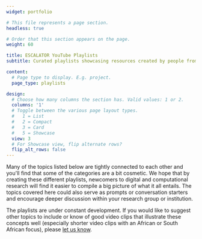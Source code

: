 ```yaml
---
widget: portfolio

# This file represents a page section.
headless: true

# Order that this section appears on the page.
weight: 60

title: ESCALATOR YouTube Playlists
subtitle: Curated playlists showcasing resources created by people from all over the world

content:
  # Page type to display. E.g. project.
  page_type: playlists

design:
  # Choose how many columns the section has. Valid values: 1 or 2.
  columns: '1'
  # Toggle between the various page layout types.
  #   1 = List
  #   2 = Compact  
  #   3 = Card
  #   5 = Showcase
  view: 3
  # For Showcase view, flip alternate rows?
  flip_alt_rows: false
---
```


Many of the topics listed below are tightly connected to each other and you'll find that some of the categories are a bit cosmetic. We hope that by creating these different playlists, newcomers to digital and computational research will find it easier to compile a big picture of what it all entails. The topics covered here could also serve as prompts or conversation starters and encourage deeper discussion within your research group or institution.

The playlists are under constant development. If you would like to suggest other topics to include or know of good video clips that illustrate these concepts well (especially shorter video clips with an African or South African focus), please <a href="../../contact" target="_blank">let us know</a>.
